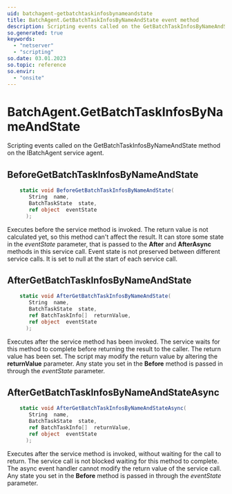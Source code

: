```yaml
---
uid: batchagent-getbatchtaskinfosbynameandstate
title: BatchAgent.GetBatchTaskInfosByNameAndState event method
description: Scripting events called on the GetBatchTaskInfosByNameAndState method on the BatchAgent service agent.
so.generated: true
keywords:
  - "netserver"
  - "scripting"
so.date: 03.01.2023
so.topic: reference
so.envir:
  - "onsite"
---
```

# BatchAgent.GetBatchTaskInfosByNameAndState

Scripting events called on the <see cref='M:SuperOffice.CRM.Services.IBatchAgent.GetBatchTaskInfosByNameAndState'>GetBatchTaskInfosByNameAndState</see> method on the <see cref='IBatchAgent'>IBatchAgent</see>  service agent.

## BeforeGetBatchTaskInfosByNameAndState
```cs
    static void BeforeGetBatchTaskInfosByNameAndState(
       String  name,
       BatchTaskState  state,
       ref object  eventState
      );
```
Executes before the service method is invoked.
The return value is not calculated yet, so this method can't affect the result.
It can store some state in the *eventState* parameter, that is passed to the **After** and **AfterAsync** methods in this service call.
Event state is not preserved between different service calls. It is set to null at the start of each service call.
## AfterGetBatchTaskInfosByNameAndState
```cs
    static void AfterGetBatchTaskInfosByNameAndState(
       String  name,
       BatchTaskState  state,
       ref BatchTaskInfo[]  returnValue,
       ref object  eventState
      );
```
Executes after the service method has been invoked. The service waits for this method to complete before returning the result to the caller.
The return value has been set. The script may modify the return value by altering the **returnValue** parameter.
Any state you set in the **Before** method is passed in through the *eventState* parameter.
## AfterGetBatchTaskInfosByNameAndStateAsync
```cs
    static void AfterGetBatchTaskInfosByNameAndStateAsync(
       String  name,
       BatchTaskState  state,
       ref BatchTaskInfo[]  returnValue,
       ref object  eventState
      );
```
Executes after the service method is invoked, without waiting for the call to return.
The service call is not blocked waiting for this method to complete.
The async event handler cannot modify the return value of the service call.
Any state you set in the **Before** method is passed in through the *eventState* parameter.

